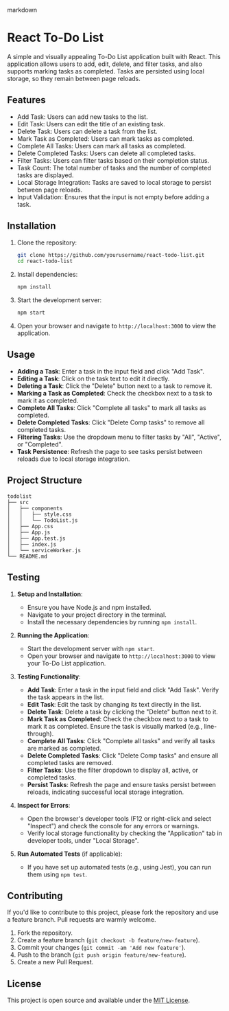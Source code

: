 markdown
# React To-Do List

A simple and visually appealing To-Do List application built with React. This application allows users to add, edit, delete, and filter tasks, and also supports marking tasks as completed. Tasks are persisted using local storage, so they remain between page reloads.

## Features

- Add Task: Users can add new tasks to the list.
- Edit Task: Users can edit the title of an existing task.
- Delete Task: Users can delete a task from the list.
- Mark Task as Completed: Users can mark tasks as completed.
- Complete All Tasks: Users can mark all tasks as completed.
- Delete Completed Tasks: Users can delete all completed tasks.
- Filter Tasks: Users can filter tasks based on their completion status.
- Task Count: The total number of tasks and the number of completed tasks are displayed.
- Local Storage Integration: Tasks are saved to local storage to persist between page reloads.
- Input Validation: Ensures that the input is not empty before adding a task.

## Installation

1. Clone the repository:

   ```sh
   git clone https://github.com/yourusername/react-todo-list.git
   cd react-todo-list
   ```

2. Install dependencies:

   ```sh
   npm install
   ```

3. Start the development server:

   ```sh
   npm start
   ```

4. Open your browser and navigate to `http://localhost:3000` to view the application.

## Usage

- **Adding a Task**: Enter a task in the input field and click "Add Task".
- **Editing a Task**: Click on the task text to edit it directly.
- **Deleting a Task**: Click the "Delete" button next to a task to remove it.
- **Marking a Task as Completed**: Check the checkbox next to a task to mark it as completed.
- **Complete All Tasks**: Click "Complete all tasks" to mark all tasks as completed.
- **Delete Completed Tasks**: Click "Delete Comp tasks" to remove all completed tasks.
- **Filtering Tasks**: Use the dropdown menu to filter tasks by "All", "Active", or "Completed".
- **Task Persistence**: Refresh the page to see tasks persist between reloads due to local storage integration.

## Project Structure

```
todolist
├── src
│   ├── components
│   │   ├── style.css
│   │   └── TodoList.js
│   ├── App.css
│   ├── App.js
│   ├── App.test.js
│   ├── index.js
│   └── serviceWorker.js
└── README.md
```

## Testing

1. **Setup and Installation**:
   - Ensure you have Node.js and npm installed.
   - Navigate to your project directory in the terminal.
   - Install the necessary dependencies by running `npm install`.

2. **Running the Application**:
   - Start the development server with `npm start`.
   - Open your browser and navigate to `http://localhost:3000` to view your To-Do List application.

3. **Testing Functionality**:
   - **Add Task**: Enter a task in the input field and click "Add Task". Verify the task appears in the list.
   - **Edit Task**: Edit the task by changing its text directly in the list.
   - **Delete Task**: Delete a task by clicking the "Delete" button next to it.
   - **Mark Task as Completed**: Check the checkbox next to a task to mark it as completed. Ensure the task is visually marked (e.g., line-through).
   - **Complete All Tasks**: Click "Complete all tasks" and verify all tasks are marked as completed.
   - **Delete Completed Tasks**: Click "Delete Comp tasks" and ensure all completed tasks are removed.
   - **Filter Tasks**: Use the filter dropdown to display all, active, or completed tasks.
   - **Persist Tasks**: Refresh the page and ensure tasks persist between reloads, indicating successful local storage integration.

4. **Inspect for Errors**:
   - Open the browser's developer tools (F12 or right-click and select "Inspect") and check the console for any errors or warnings.
   - Verify local storage functionality by checking the "Application" tab in developer tools, under "Local Storage".

5. **Run Automated Tests** (if applicable):
   - If you have set up automated tests (e.g., using Jest), you can run them using `npm test`.

## Contributing

If you'd like to contribute to this project, please fork the repository and use a feature branch. Pull requests are warmly welcome.

1. Fork the repository.
2. Create a feature branch (`git checkout -b feature/new-feature`).
3. Commit your changes (`git commit -am 'Add new feature'`).
4. Push to the branch (`git push origin feature/new-feature`).
5. Create a new Pull Request.

## License

This project is open source and available under the [MIT License](LICENSE).


